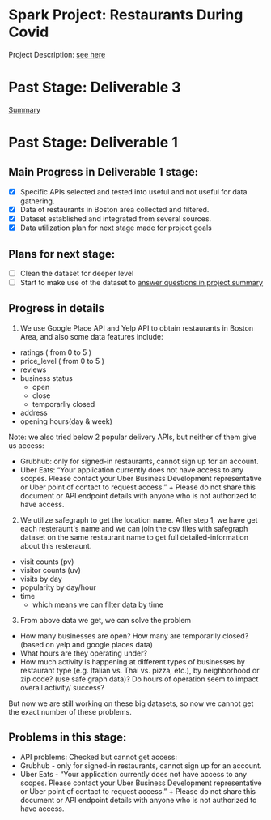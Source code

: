 # Spark Project: Restaurants During Covid

Project Description: [see here](https://github.com/ec506-Spark-Team/Fetch-Data-and-Code/blob/main/spark-project-summary.md#goal)

# Past Stage: Deliverable 3

[Summary](https://github.com/ec506-Spark-Team/CS506-Fall2020-Projects/blob/master/covid_food_business_team1/deliverable_3.pdf)

# Past Stage: Deliverable 1
## Main Progress in Deliverable 1 stage:

- [x] Specific APIs selected and tested into useful and not useful for data gathering.
- [x] Data of restaurants in Boston area collected and filtered.
- [x] Dataset established and integrated from several sources.
- [x] Data utilization plan for next stage made for project goals

## Plans for next stage:
- [ ] Clean the dataset for deeper level
- [ ] Start to make use of the dataset to [answer questions in project summary](https://github.com/ec506-Spark-Team/Fetch-Data-and-Code/blob/main/spark-project-summary.md#questions-to-be-answered)

## Progress in details

1. We use Google Place API and Yelp API to obtain restaurants in Boston Area, and also some data features include: 
- ratings ( from 0 to 5 )
- price_level ( from 0 to 5 )
- reviews
- business status
  - open
  - close
  - temporarliy closed
- address
- opening hours(day & week)

Note: we also tried below 2 popular delivery APIs, but neither of them give us access:    
- Grubhub: only for signed-in restaurants, cannot sign up for an account.
- Uber Eats: “Your application currently does not have access to any scopes. Please contact your Uber Business Development representative or Uber point of contact to request access.” + Please do not share this document or API endpoint details with anyone who is not authorized to have access.

2. We utilize safegraph to get the location name. After step 1, we have get each resteraunt's name and we can join the csv files with safegraph dataset on the same restaurant name to get full detailed-information about this resteraunt.
- visit counts (pv)
- visitor counts (uv)
- visits by day
- popularity by day/hour
- time
  - which means we can filter data by time
  
3. From above data we get, we can solve the problem 
- How many businesses are open? How many are temporarily closed? (based on yelp and google places data)
- What hours are they operating under? 
- How much activity is happening at different types of businesses by restaurant type (e.g. Italian vs. Thai vs. pizza, etc.), by neighborhood or zip code? (use safe graph data)? Do hours of operation seem to impact overall activity/ success?

But now we are still working on these big datasets, so now we cannot get the exact number of these problems.

## Problems in this stage:

- API problems: Checked but cannot get access:
 - Grubhub - only for signed-in restaurants, cannot sign up for an account. 
 - Uber Eats - “Your application currently does not have access to any scopes. Please contact your Uber Business Development representative or Uber point of contact to request access.” + Please do not share this document or API endpoint details with anyone who is not authorized to have access. 


